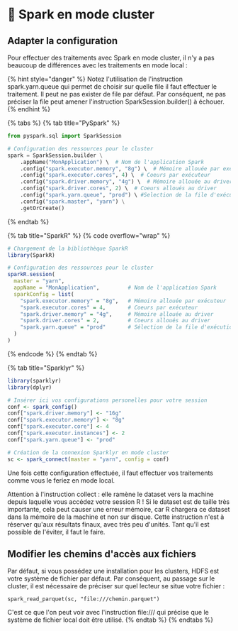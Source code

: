 # 🌠 Spark en mode cluster

## Adapter la configuration

Pour effectuer des traitements avec Spark en mode cluster, il n'y a pas beaucoup de différences avec les traitements en mode local :&#x20;

{% hint style="danger" %}
Notez l'utilisation de l'instruction spark.yarn.queue qui permet de choisir sur quelle file il faut effectuer le traitement. Il peut ne pas exister de file par défaut. Par conséquent, ne pas préciser la file peut amener l'instruction SparkSession.builder() à échouer.
{% endhint %}

{% tabs %}
{% tab title="PySpark" %}
```python
from pyspark.sql import SparkSession

# Configuration des ressources pour le cluster
spark = SparkSession.builder \
    .appName("MonApplication") \  # Nom de l'application Spark
    .config("spark.executor.memory", "8g") \  # Mémoire allouée par exécuteur
    .config("spark.executor.cores", 4) \  # Coeurs par exécuteur
    .config("spark.driver.memory", "4g") \  # Mémoire allouée au driver
    .config("spark.driver.cores", 2) \  # Coeurs alloués au driver
    .config("spark.yarn.queue", "prod") \ #Selection de la file d'exécution
    .config("spark.master", "yarn") \
    .getOrCreate()
```
{% endtab %}

{% tab title="SparkR" %}
{% code overflow="wrap" %}
```r
# Chargement de la bibliothèque SparkR
library(SparkR)

# Configuration des ressources pour le cluster
sparkR.session(
  master = "yarn",
  appName = "MonApplication",         # Nom de l'application Spark
  sparkConfig = list(
    "spark.executor.memory" = "8g",   # Mémoire allouée par exécuteur
    "spark.executor.cores" = 4,       # Coeurs par exécuteur
    "spark.driver.memory" = "4g",     # Mémoire allouée au driver
    "spark.driver.cores" = 2,         # Coeurs alloués au driver
    "spark.yarn.queue" = "prod"       # Sélection de la file d'exécution
  )
)
```
{% endcode %}
{% endtab %}

{% tab title="Sparklyr" %}
```r
library(sparklyr)
library(dplyr)

# Insérer ici vos configurations personelles pour votre session
conf <- spark_config() 
conf["spark.driver.memory"] <- "16g"
conf["spark.executor.memory"] <- "8g"
conf["spark.executor.core"] <- 4
conf["spark.executor.instances"] <- 2
conf["spark.yarn.queue"] <- "prod"

# Création de la connexion Sparklyr en mode cluster
sc <- spark_connect(master = "yarn", config = conf)
```

Une fois cette configuration effectuée, il faut effectuer vos traitements comme vous le feriez en mode local.

Attention à l'instruction collect : elle ramène le dataset vers la machine depuis laquelle vous accédez votre session R ! Si le dataset est de taille très importante, cela peut causer une erreur mémoire, car R chargera ce dataset dans la mémoire de la machine et non sur disque. Cette instruction n'est à réserver qu'aux résultats finaux, avec très peu d'unités. Tant qu'il est possible de l'éviter, il faut le faire.&#x20;

## Modifier les chemins d'accès aux fichiers

Par défaut, si vous possédez une installation pour les clusters, HDFS est votre système de fichier par défaut. Par conséquent, au passage sur le cluster, il est nécessaire de préciser sur quel lecteur se situe votre fichier :

```
spark_read_parquet(sc, "file:///chemin.parquet")
```

C'est ce que l'on peut voir avec l'instruction file:/// qui précise que le système de fichier local doit être utilisé.
{% endtab %}
{% endtabs %}
